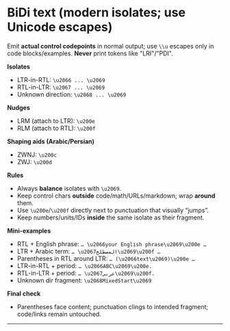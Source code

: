# BiDi text (modern isolates; use Unicode escapes)

Emit **actual control codepoints** in normal output; use `\\u` escapes only in code blocks/examples. **Never** print tokens like "LRI"/"PDI".

**Isolates**
- LTR-in-RTL: `\u2066 ... \u2069`
- RTL-in-LTR: `\u2067 ... \u2069`
- Unknown direction: `\u2068 ... \u2069`

**Nudges**
- LRM (attach to LTR): `\u200e`
- RLM (attach to RTL): `\u200f`

**Shaping aids (Arabic/Persian)**
- ZWNJ: `\u200c`
- ZWJ: `\u200d`

**Rules**
- Always **balance** isolates with `\u2069`.
- Keep control chars **outside** code/math/URLs/markdown; wrap **around** them.
- Use `\u200e`/`\u200f` directly next to punctuation that visually “jumps”.
- Keep numbers/units/IDs **inside** the same isolate as their fragment.

**Mini-examples**
- RTL + English phrase: `… \u2066your English phrase\u2069\u200e …`
- LTR + Arabic term: `… \u2067المصطلح\u2069\u200f …`
- Parentheses in RTL around LTR: `… (\u2066text\u2069)\u200e …`
- LTR-in-RTL + period: `… \u2066ABC\u2069\u200e.`
- RTL-in-LTR + period: `… \u2067عربي\u2069\u200f.`
- Unknown dir fragment: `\u2068MixedStart\u2069`

**Final check**
- Parentheses face content; punctuation clings to intended fragment; code/links remain untouched.

---
